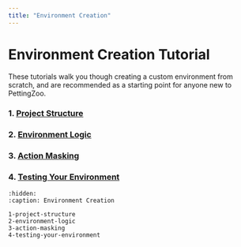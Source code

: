 ```yaml
---
title: "Environment Creation"
---
```


# Environment Creation Tutorial

These tutorials walk you though creating a custom environment from scratch, and are recommended as a starting point for anyone new to PettingZoo. 

### 1. [Project Structure](/tutorials/environmentcreation/1-project-structure.md)

### 2. [Environment Logic](/tutorials/environmentcreation/2-environment-logic.md)

### 3. [Action Masking](/tutorials/environmentcreation/3-action-masking.md)

### 4. [Testing Your Environment](/tutorials/environmentcreation/4-testing-your-environment.md)



```{toctree}
:hidden:
:caption: Environment Creation

1-project-structure
2-environment-logic
3-action-masking
4-testing-your-environment
```